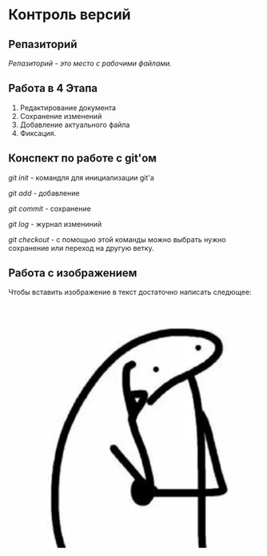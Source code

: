 # Контроль версий

## Репазиторий

*Репазиторий - это место с рабочими файлами.*

## Работа в 4 Этапа
1. Редактирование документа
2. Сохранение изменений
3. Добавление актуального файла
4. Фиксация.




## Конспект по работе с git'ом

*git init* - командля для инициализации git'а

*git add* - добавление

*git commit* - сохранение

*git log* - журнал измениний

*git checkout* - с помощью этой команды можно выбрать нужно сохранение или переход на другую ветку.


## Работа с изображением

Чтобы вставить изображение в текст достаточно написать следющее:
![Привет, это игорь](sticker.webp)

